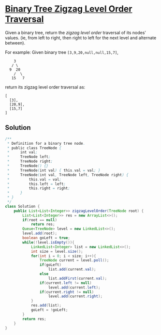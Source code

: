 # [Binary Tree Zigzag Level Order Traversal](https://leetcode.com/problems/binary-tree-zigzag-level-order-traversal/)

Given a binary tree, return the *zigzag level order* traversal of its nodes' values. (ie, from left to right, then right to left for the next level and alternate between).

For example:
Given binary tree `[3,9,20,null,null,15,7]`,

```
    3
   / \
  9  20
    /  \
   15   7
```



return its zigzag level order traversal as:

```
[
  [3],
  [20,9],
  [15,7]
]
```

## Solution

```java
/**
 * Definition for a binary tree node.
 * public class TreeNode {
 *     int val;
 *     TreeNode left;
 *     TreeNode right;
 *     TreeNode() {}
 *     TreeNode(int val) { this.val = val; }
 *     TreeNode(int val, TreeNode left, TreeNode right) {
 *         this.val = val;
 *         this.left = left;
 *         this.right = right;
 *     }
 * }
 */
class Solution {
    public List<List<Integer>> zigzagLevelOrder(TreeNode root) {
        List<List<Integer>> res = new ArrayList<>();
        if(root == null)
            return res;
        Queue<TreeNode> level = new LinkedList<>();
        level.add(root);
        boolean goLeft = true;
        while(!level.isEmpty()){
            LinkedList<Integer> list = new LinkedList<>();
            int size = level.size();
            for(int i = 0; i < size; i++){
                TreeNode current = level.poll();
                if(goLeft)
                    list.add(current.val);
                else
                    list.addFirst(current.val);
                if(current.left != null)
                    level.add(current.left);
                if(current.right != null)
                    level.add(current.right);
            }
            res.add(list);
            goLeft = !goLeft;
        }
        return res;
    }
}
```

